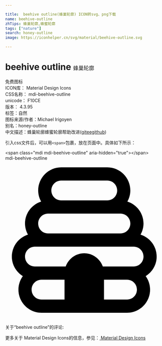 ```yaml
---

title:  beehive outline(蜂巢轮廓) ICON转svg、png下载
name: beehive-outline
zhTips: 蜂巢轮廓,蜂蜜轮廓
tags: ["nature"]
search: honey-outline
image: https://iconhelper.cn/svg/material/beehive-outline.svg

---
```


# beehive outline  <small style="font-size: 60%;font-weight: 100">蜂巢轮廓</small>


<div class="detail-page">
<p>
<span><span class="badge-success badge">免费图标</span> </span>
<br/>
<span>
ICON库：
<span class="badge-secondary badge">Material Design Icons</span> 
</span>
<br/>
<span>
CSS名称：
<span class="badge-secondary badge">mdi-beehive-outline</span> 
</span>
<br/>
<span>
unicode：
<span class="badge-secondary badge">F10CE</span> 
<copy-btn content='F10CE' btn-title=""></copy-btn>
<copy-btn :content='String.fromCodePoint(parseInt("F10CE", 16))' btn-title="复制U"></copy-btn>
</span>
<br/>
<span>
版本：
<span class="badge-secondary badge">4.3.95</span> 
</span><br/><span>标签：<span class="badge-light badge"><router-link to="/tags/nature.html">自然</router-link></span></span>
<br/>
<span>图标来源/作者：<span class="badge-light badge">Michael Irigoyen</span></span> 
<br/>
<span>别名：<span class="badge-light badge">honey-outline</span></span><br/><span class="zh-detail">中文描述：<span class="badge-primary badge">蜂巢轮廓</span><span class="badge-primary badge">蜂蜜轮廓</span><span class="help-link"><span>帮助改进</span>(<a href="https://gitee.com/liuwave/icon-helper/edit/master/json/material/beehive-outline.json" target="_blank" rel="noopener noreferrer">gitee</a><a href="https://github.com/liuwave/icon-helper/edit/master/json/material/beehive-outline.json" target="_blank" rel="noopener noreferrer">github</a></span>)</span><br/>
</p>
</div>
<div class="alert alert-dark">
  <i class="mdi mdi-beehive-outline mdi-48px"></i>
  <i class="mdi mdi-beehive-outline mdi-36px"></i>
  <i class="mdi mdi-beehive-outline mdi-24px"></i>
  <i class="mdi mdi-beehive-outline mdi-18px"></i>
</div>
<div>
  <p>引入css文件后，可以用<code>&lt;span&gt;</code>包裹，放在页面中。具体如下所示：    
  </p>
  <div class="alert alert-primary" style="font-size: 14px">
    &lt;span class="mdi mdi-beehive-outline" aria-hidden="true"&gt;&lt;/span&gt;
    <copy-btn content='<span class="mdi mdi-beehive-outline" aria-hidden="true"></span>'></copy-btn>
  </div>
  <div class="alert alert-secondary">
    <i class="mdi mdi-beehive-outline"
    style="font-size: 24px"
    aria-hidden="true"></i> mdi-beehive-outline
    <copy-btn content="mdi-beehive-outline" btn-title="复制图标名称"></copy-btn>
  </div>
</div>
<div id="svg" class="svg-wrap">
<svg xmlns="http://www.w3.org/2000/svg" viewBox="0 0 24 24"><path d="M23 14.5C23 12.94 21.97 11.63 20.55 11.18C20.83 10.68 21 10.11 21 9.5C21 7.94 19.97 6.63 18.55 6.18C18.83 5.68 19 5.11 19 4.5C19 2.57 17.43 1 15.5 1H8.5C6.57 1 5 2.57 5 4.5C5 5.11 5.17 5.68 5.45 6.18C4.04 6.63 3 7.94 3 9.5C3 10.11 3.17 10.68 3.45 11.18C2.04 11.63 1 12.94 1 14.5C1 15.76 1.67 16.84 2.67 17.46C2.25 18.03 2 18.74 2 19.5C2 21.43 3.57 23 5.5 23H18.5C20.43 23 22 21.43 22 19.5C22 18.74 21.75 18.03 21.33 17.46C22.33 16.84 23 15.76 23 14.5M8.5 3H15.5C16.33 3 17 3.67 17 4.5S16.33 6 15.5 6H8.5C7.67 6 7 5.33 7 4.5S7.67 3 8.5 3M6.5 8H17.5C18.33 8 19 8.67 19 9.5S18.33 11 17.5 11H6.5C5.67 11 5 10.33 5 9.5S5.67 8 6.5 8M4 19.5C4 18.67 4.67 18 5.5 18H9V21H5.5C4.67 21 4 20.33 4 19.5M18.5 21H15V18H18.5C19.33 18 20 18.67 20 19.5S19.33 21 18.5 21M19.5 16H14.82C14.4 14.84 13.3 14 12 14S9.6 14.84 9.18 16H4.5C3.67 16 3 15.33 3 14.5S3.67 13 4.5 13H19.5C20.33 13 21 13.67 21 14.5S20.33 16 19.5 16Z" /></svg>
</div>
<detail full-name='mdi-beehive-outline'></detail>
<div>
<p>关于“beehive outline”的评论:</p>
</div>
<Vssue title="关于“beehive outline”的评论" ></Vssue>    
<div><p>更多关于 Material Design Icons的信息，参见：<a target="_blank" href="https://iconhelper.cn/material.html"> Material Design Icons</a>
</p></div>
